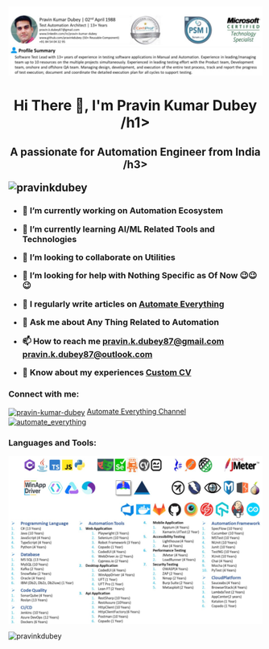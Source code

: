 ![logo](https://github.com/pravinkdubey/pravinkdubey/blob/main/Cover.png)

<h1 align="center">Hi There 👋, I'm Pravin Kumar Dubey /h1>
<h2 align="center">A passionate for Automation Engineer from India /h3>

<p align="left"> 
        <img src="https://komarev.com/ghpvc/?username=pravinkdubey&label=Profile%20views&color=0e75b6&style=flat"
        alt="pravinkdubey" />
</p>

<!--
<p align="left"> 
        <a href="https://github.com/ryo-ma/github-profile-trophy">
                <img src="https://github-profile-trophy.vercel.app/?username=pravinkdubey" alt="pravinkdubey" />
        </a>
</p>
-->
<h3>
<p align="left">

- 🔭 I’m currently working on **Automation Ecosystem**

- 🌱 I’m currently learning **AI/ML Related Tools and Technologies**
  
- 👯 I’m looking to collaborate on **Utilities**
  
- 🤝 I’m looking for help with **Nothing Specific as Of Now 😉😉😉**
  
- 📝 I regularly write articles on
<a href="https://www.linkedin.com/newsletters/6986920160938856448?lipi=urn%3Ali%3Apage%3Ad_flagship3_profile_view_base%3Bj4g9MwbDR%2Bm40vx3Hn%2FTMQ%3D%3D">Automate Everything</a>

- 💬 Ask me about **Any Thing Related to Automation**

- 📫 How to reach me <a href="mailto:pravin.k.dubey87@gmail.com">pravin.k.dubey87@gmail.com</a>
<a href="mailto:pravin.k.dubey87@outlook.com">pravin.k.dubey87@outlook.com</a>

- 📄 Know about my experiences
<a href="https://www.linkedin.com/in/pravin-kumar-dubey/overlay/1635531942651/single-media-viewer?type=DOCUMENT&profileId=ACoAACHSR60Bkx7GxN8Sqli8VM064Q-l70jhAnE&lipi=urn%3Ali%3Apage%3Ad_flagship3_profile_view_base%3Bj4g9MwbDR%2Bm40vx3Hn%2FTMQ%3D%3D">Custom CV</a>

</p>
</h3>
<h3 align="left">Connect with me:</h3>
<p align="left">
    <a href="https://linkedin.com/in/pravin-kumar-dubey" target="blank"><img align="center"
            src="https://raw.githubusercontent.com/rahuldkjain/github-profile-readme-generator/master/src/images/icons/Social/linked-in-alt.svg"
            alt="pravin-kumar-dubey" height="30" width="40" /></a>
    <a href="https://www.youtube.com/@automate_everything" target="blank">Automate Everything Channel<img align="center"
            src="https://raw.githubusercontent.com/rahuldkjain/github-profile-readme-generator/master/src/images/icons/Social/youtube.svg"
            alt="automate_everything" height="30" width="40" /></a>
</p>

<h3 align="left">Languages and Tools:</h3>
<p align="center">
        <img align="center" src="https://github.com/pravinkdubey/pravinkdubey/blob/main/1690042717996.jpg"/>
        <img align="center" src="https://github.com/pravinkdubey/pravinkdubey/blob/main/Tools.png"/>
</p>

<!--
<p>
        <img align="left"
        src="https://github-readme-stats.vercel.app/api/top-langs?username=pravinkdubey&show_icons=true&locale=en&layout=compact"
        alt="pravinkdubey" />
</p>

<p>
        <img align="center"
        src="https://github-readme-stats.vercel.app/api?username=pravinkdubey&show_icons=true&locale=en"
        alt="pravinkdubey" />
</p>
-->

<p>
        <img align="center" src="https://github-readme-streak-stats.herokuapp.com/?user=pravinkdubey&" alt="pravinkdubey" />
</p>
